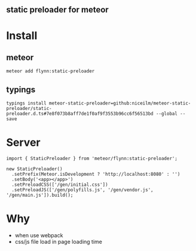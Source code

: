 static preloader for meteor
----

# Install
## meteor
```
meteor add flynn:static-preloader
```
## typings
```
typings install meteor-static-preloader=github:niceilm/meteor-static-preloader/static-preloader.d.ts#7e8f073b8aff7de1f0af9f3553b96cc6f56513bd --global --save
```

# Server
```
import { StaticPreloader } from 'meteor/flynn:static-preloader';

new StaticPreloader()
  .setPrefix(Meteor.isDevelopment ? 'http://localhost:8080' : '')
  .setBody('<app></app>')
  .setPreloadCSS(['/gen/initial.css'])
  .setPreloadJS(['/gen/polyfills.js', '/gen/vendor.js', '/gen/main.js']).build();
```

# Why
- when use webpack
- css/js file load in page loading time
